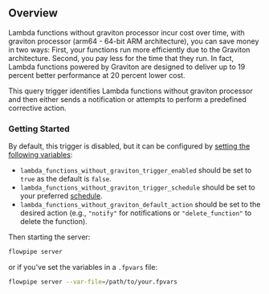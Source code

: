 ## Overview

Lambda functions without graviton processor incur cost over time, with graviton processor (arm64 - 64-bit ARM architecture), you can save money in two ways: First, your functions run more efficiently due to the Graviton architecture. Second, you pay less for the time that they run. In fact, Lambda functions powered by Graviton are designed to deliver up to 19 percent better performance at 20 percent lower cost.

This query trigger identifies Lambda functions without graviton processor and then either sends a notification or attempts to perform a predefined corrective action.

### Getting Started

By default, this trigger is disabled, but it can be configured by [setting the following variables](https://flowpipe.io/docs/build/mod-variables#passing-input-variables):
- `lambda_functions_without_graviton_trigger_enabled` should be set to `true` as the default is `false`.
- `lambda_functions_without_graviton_trigger_schedule` should be set to your preferred [schedule](https://flowpipe.io/docs/flowpipe-hcl/trigger/schedule#more-examples).
- `lambda_functions_without_graviton_default_action` should be set to the desired action (e.g., `"notify"` for notifications or `"delete_function"` to delete the function).

Then starting the server:
```sh
flowpipe server
```

or if you've set the variables in a `.fpvars` file:
```sh
flowpipe server --var-file=/path/to/your.fpvars
```